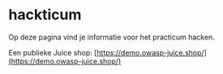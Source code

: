 # hackticum
Op deze pagina vind je informatie voor het practicum hacken.

Een publieke Juice shop: [https://demo.owasp-juice.shop/](https://demo.owasp-juice.shop/)

